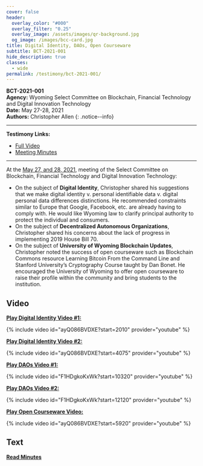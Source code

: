 ```yaml
---
cover: false
header:
  overlay_color: "#000"
  overlay_filter: "0.25"
  overlay_image: /assets/images/qr-background.jpg
  og_image: /images/bcc-card.jpg
title: Digital Identity, DAOs, Open Courseware
subtitle: BCT-2021-001
hide_description: true
classes:
  - wide
permalink: /testimony/bct-2021-001/
---
```


**BCT-2021-001**<br>
**Agency:** Wyoming Select Committee on Blockchain, Financial Technology and Digital Innovation Technology<br>
**Date:** May 27-28, 2021<br>
**Authors:** Christopher Allen
{: .notice--info}

---

**Testimony Links:**
  * [Full Video](https://www.youtube.com/watch?v=ayQ086BVDXE)
  * [Meeting Minutes](https://wyoleg.gov/InterimCommittee/2021/S19-20210527MeetingMinutes.pdf)

---

At the [May 27, and 28, 2021](https://wyoleg.gov/InterimCommittee/2021/S19-20210527MeetingMinutes.pdf), meeting of the Select Committee on Blockchain, Financial Technology and Digital Innovation Technology:
* On the subject of **Digital Identity**, Christopher shared his suggestions that we make digital identity v. personal identifiable data v. digital personal data differences distinctions. He recommended constraints similar to Europe that Google, Facebook, etc. are already having to comply with. He would like Wyoming law to clarify principal authority to protect the individual and consumers. 
* On the subject of **Decentralized Autonomous Organizations**, Christopher shared his concerns about the lack of progress in implementing 2019 House Bill 70. 
* On the subject of **University of Wyoming Blockchain Updates**, Christopher noted the success of open courseware such as Blockchain Commons resource Learning Bitcoin From the Command Line and Stanford University’s Cryptography Course taught by Dan Bonet. He encouraged the University of Wyoming to offer open courseware to raise their profile within the community and bring students to the institution.

## Video

[**Play Digital Identity Video #1:**](https://www.youtube.com/watch?v=ayQ086BVDXE&t=2010s)

{% include video id="ayQ086BVDXE?start=2010" provider="youtube" %}

[**Play Digital Identity Video #2:**](https://www.youtube.com/watch?v=ayQ086BVDXE&t=4075s)

{% include video id="ayQ086BVDXE?start=4075" provider="youtube" %}

[**Play DAOs Video #1:**](https://www.youtube.com/watch?v=F1HDgkoKxWk&t=10320s)

{% include video id="F1HDgkoKxWk?start=10320" provider="youtube" %}

[**Play DAOs Video #2:**](https://www.youtube.com/watch?v=F1HDgkoKxWk&t=12120s)

{% include video id="F1HDgkoKxWk?start=12120" provider="youtube" %}

[**Play Open Courseware Video:**](https://www.youtube.com/watch?v=ayQ086BVDXE&t=5920s)

{% include video id="ayQ086BVDXE?start=5920" provider="youtube" %}

## Text

<a href="https://wyoleg.gov/InterimCommittee/2021/S19-20210527MeetingMinutes.pdf"><b>Read Minutes</b></a>
